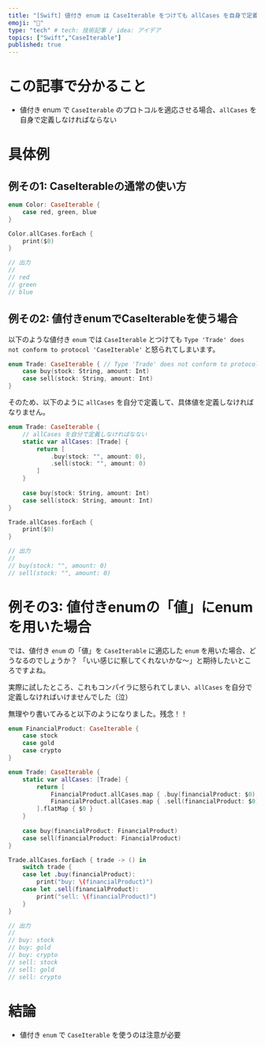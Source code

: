 ```yaml
---
title: "[Swift] 値付き enum は CaseIterable をつけても allCases を自身で定義しなければならない件"
emoji: "🔖"
type: "tech" # tech: 技術記事 / idea: アイデア
topics: ["Swift","CaseIterable"]
published: true
---
```


# この記事で分かること

- 値付き enum で `CaseIterable` のプロトコルを適応させる場合、`allCases` を自身で定義しなければならない

# 具体例

## 例その1: CaseIterableの通常の使い方

```swift
enum Color: CaseIterable {
    case red, green, blue
}

Color.allCases.forEach {
    print($0)
}

// 出力
//
// red
// green
// blue
```

## 例その2: 値付きenumでCaseIterableを使う場合

以下のような値付き `enum` では `CaseIterable` とつけても `Type 'Trade' does not conform to protocol 'CaseIterable'` と怒られてしまいます。

```swift
enum Trade: CaseIterable { // Type 'Trade' does not conform to protocol 'CaseIterable'
    case buy(stock: String, amount: Int)
    case sell(stock: String, amount: Int)
}
```

そのため、以下のように `allCases` を自分で定義して、具体値を定義しなければなりません。

```swift
enum Trade: CaseIterable {
    // allCases を自分で定義しなければなない
    static var allCases: [Trade] {
        return [
            .buy(stock: "", amount: 0),
            .sell(stock: "", amount: 0)
        ]
    }
    
    case buy(stock: String, amount: Int)
    case sell(stock: String, amount: Int)
}

Trade.allCases.forEach {
    print($0)
}

// 出力
//
// buy(stock: "", amount: 0)
// sell(stock: "", amount: 0)
```


# 例その3: 値付きenumの「値」にenumを用いた場合

では、値付き `enum` の「値」を `CaseIterable` に適応した `enum` を用いた場合、どうなるのでしょうか？
「いい感じに察してくれないかな〜」と期待したいところですよね。

実際に試したところ、これもコンパイラに怒られてしまい、`allCases` を自分で定義しなければいけませんでした（泣）

無理やり書いてみると以下のようになりました。残念！！

```swift
enum FinancialProduct: CaseIterable {
    case stock
    case gold
    case crypto
}

enum Trade: CaseIterable {
    static var allCases: [Trade] {
        return [
            FinancialProduct.allCases.map { .buy(financialProduct: $0) },
            FinancialProduct.allCases.map { .sell(financialProduct: $0) },
        ].flatMap { $0 }
    }
        
    case buy(financialProduct: FinancialProduct)
    case sell(financialProduct: FinancialProduct)
}

Trade.allCases.forEach { trade -> () in
    switch trade {
    case let .buy(financialProduct):
        print("buy: \(financialProduct)")
    case let .sell(financialProduct):
        print("sell: \(financialProduct)")
    }
}

// 出力
//
// buy: stock
// buy: gold
// buy: crypto
// sell: stock
// sell: gold
// sell: crypto
```

# 結論

- 値付き `enum` で `CaseIterable` を使うのは注意が必要